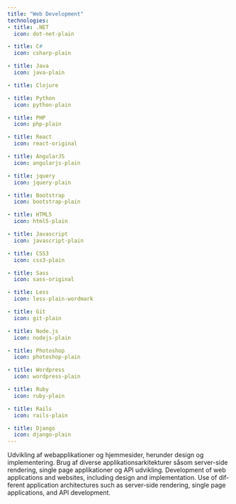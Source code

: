 ```yaml
---
title: "Web Development"
technologies:
- title: .NET
  icon: dot-net-plain

- title: C#
  icon: csharp-plain

- title: Java
  icon: java-plain

- title: Clojure

- title: Python
  icon: python-plain

- title: PHP
  icon: php-plain

- title: React
  icon: react-original

- title: AngularJS
  icon: angularjs-plain

- title: jquery
  icon: jquery-plain

- title: Bootstrap
  icon: bootstrap-plain

- title: HTML5
  icon: html5-plain

- title: Javascript
  icon: javascript-plain

- title: CSS3
  icon: css3-plain

- title: Sass
  icon: sass-original

- title: Less
  icon: less-plain-wordmark

- title: Git
  icon: git-plain

- title: Node.js
  icon: nodejs-plain

- title: Photoshop
  icon: photoshop-plain

- title: Wordpress
  icon: wordpress-plain

- title: Ruby
  icon: ruby-plain

- title: Rails
  icon: rails-plain

- title: Django
  icon: django-plain
---
```

<span lang="dk">
    Udvikling af webapplikationer og hjemmesider, herunder design og
    implementering. Brug af diverse applikationsarkitekturer såsom
    server-side rendering, single page applikationer og API udvikling.
</span>
<span lang="en">
    Development of web applications and websites, including design and
    implementation. Use of different application architectures such as
    server-side rendering, single page applications, and API development.
</span>

